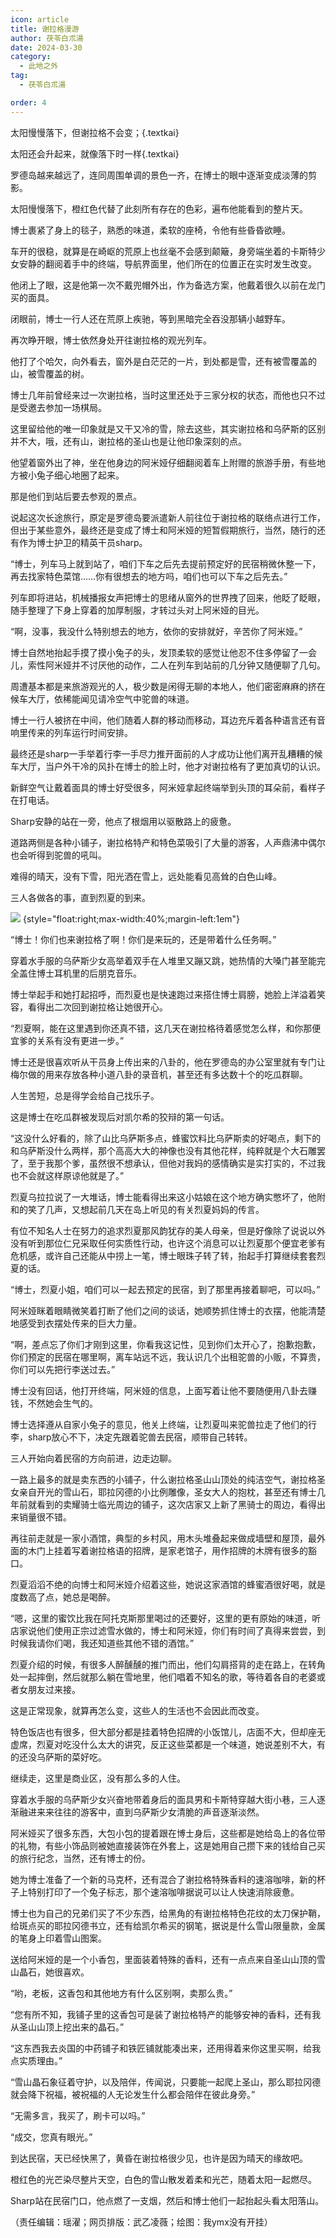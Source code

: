 ```yaml
---
icon: article
title: 谢拉格漫游
author: 茯苓白朮湯
date: 2024-03-30
category:
  - 此地之外
tag:
  - 茯苓白朮湯

order: 4
---
```


太阳慢慢落下，但谢拉格不会变；{.textkai}

太阳还会升起来，就像落下时一样{.textkai}

<!-- more -->

罗德岛越来越远了，连同周围单调的景色一齐，在博士的眼中逐渐变成淡薄的剪影。

太阳慢慢落下，橙红色代替了此刻所有存在的色彩，遍布他能看到的整片天。

博士裹紧了身上的毯子，熟悉的味道，柔软的座椅，令他有些昏昏欲睡。

车开的很稳，就算是在崎岖的荒原上也丝毫不会感到颠簸，身旁端坐着的卡斯特少女安静的翻阅着手中的终端，导航界面里，他们所在的位置正在实时发生改变。

他闭上了眼，这是他第一次不戴兜帽外出，作为备选方案，他戴着很久以前在龙门买的面具。

闭眼前，博士一行人还在荒原上疾驰，等到黑暗完全吞没那辆小越野车。

再次睁开眼，博士依然身处开往谢拉格的观光列车。

他打了个哈欠，向外看去，窗外是白茫茫的一片，到处都是雪，还有被雪覆盖的山，被雪覆盖的树。

博士几年前曾经来过一次谢拉格，当时这里还处于三家分权的状态，而他也只不过是受邀去参加一场棋局。

这里留给他的唯一印象就是又干又冷的雪，除去这些，其实谢拉格和乌萨斯的区别并不大，哦，还有山，谢拉格的圣山也是让他印象深刻的点。

他望着窗外出了神，坐在他身边的阿米娅仔细翻阅着车上附赠的旅游手册，有些地方被小兔子细心地圈了起来。

那是他们到站后要去参观的景点。

说起这次长途旅行，原定是罗德岛要派遣新人前往位于谢拉格的联络点进行工作，但出于某些意外，最终还是变成了博士和阿米娅的短暂假期旅行，当然，随行的还有作为博士护卫的精英干员sharp。

“博士，列车马上就到站了，咱们下车之后先去提前预定好的民宿稍微休整一下，再去找家特色菜馆……你有很想去的地方吗，咱们也可以下车之后先去。”

列车即将进站，机械播报女声把博士的思绪从窗外的世界拽了回来，他眨了眨眼，随手整理了下身上穿着的加厚制服，才转过头对上阿米娅的目光。

“啊，没事，我没什么特别想去的地方，依你的安排就好，辛苦你了阿米娅。”

博士自然地抬起手摸了摸小兔子的头，发顶柔软的感觉让他忍不住多停留了一会儿，索性阿米娅并不讨厌他的动作，二人在列车到站前的几分钟又随便聊了几句。

周遭基本都是来旅游观光的人，极少数是闲得无聊的本地人，他们密密麻麻的挤在候车大厅，依稀能闻见请冷空气中驼兽的味道。

博士一行人被挤在中间，他们随着人群的移动而移动，耳边充斥着各种语言还有音响里传来的列车运行时间安排。

最终还是sharp一手举着行李一手尽力推开面前的人才成功让他们离开乱糟糟的候车大厅，当户外干冷的风扑在博士的脸上时，他才对谢拉格有了更加真切的认识。

新鲜空气让戴着面具的博士好受很多，阿米娅拿起终端举到头顶的耳朵前，看样子在打电话。

Sharp安静的站在一旁，他点了根烟用以驱散路上的疲惫。

道路两侧是各种小铺子，谢拉格特产和特色菜吸引了大量的游客，人声鼎沸中偶尔也会听得到驼兽的吼叫。

难得的晴天，没有下雪，阳光洒在雪上，远处能看见高耸的白色山峰。

三人各做各的事，直到烈夏的到来。

![](./res/illustration/文章配图（我ymx没有开挂）.webp) {style="float:right;max-width:40%;margin-left:1em"}

“博士！你们也来谢拉格了啊！你们是来玩的，还是带着什么任务啊。”

穿着水手服的乌萨斯少女高举着双手在人堆里又蹦又跳，她热情的大嗓门甚至能完全盖住博士耳机里的后朋克音乐。

博士举起手和她打起招呼，而烈夏也是快速跑过来搭住博士肩膀，她脸上洋溢着笑容，看得出二次回到谢拉格让她很开心。

“烈夏啊，能在这里遇到你还真不错，这几天在谢拉格待着感觉怎么样，和你那便宜爹的关系有没有更进一步。”

博士还是很喜欢听从干员身上传出来的八卦的，他在罗德岛的办公室里就有专门让梅尔做的用来存放各种小道八卦的录音机，甚至还有多达数十个的吃瓜群聊。

人生苦短，总是得学会给自己找乐子。

这是博士在吃瓜群被发现后对凯尔希的狡辩的第一句话。

“这没什么好看的，除了山比乌萨斯多点，蜂蜜饮料比乌萨斯卖的好喝点，剩下的和乌萨斯没什么两样，那个高高大大的神像也没有其他花样，纯粹就是个大石雕罢了，至于我那个爹，虽然很不想承认，但他对我妈的感情确实是实打实的，不过我也不会就这样原谅他就是了。”

烈夏乌拉拉说了一大堆话，博士能看得出来这小姑娘在这个地方确实憋坏了，他附和的笑了几声，又想起前几天在岛上听见的有关烈夏妈妈的传言。

有位不知名人士在努力的追求烈夏那风韵犹存的美人母亲，但是好像除了说说以外没有听到那位仁兄采取任何实质性行动，也许这个消息可以让烈夏那个便宜老爹有危机感，或许自己还能从中捞上一笔，博士眼珠子转了转，抬起手打算继续套套烈夏的话。

“博士，烈夏小姐，咱们可以一起去预定的民宿，到了那里再接着聊吧，可以吗。”

阿米娅眯着眼睛微笑着打断了他们之间的谈话，她顺势抓住博士的衣摆，他能清楚地感受到衣摆处传来的巨大力量。

“啊，差点忘了你们才刚到这里，你看我这记性，见到你们太开心了，抱歉抱歉，你们预定的民宿在哪里啊，离车站远不远，我认识几个出租驼兽的小贩，不算贵，你们可以先把行李送过去。”

博士没有回话，他打开终端，阿米娅的信息，上面写着让他不要随便用八卦去赚钱，不然她会生气的。

博士选择遵从自家小兔子的意见，他关上终端，让烈夏叫来驼兽拉走了他们的行李，sharp放心不下，决定先跟着驼兽去民宿，顺带自己转转。

三人开始向着民宿的方向前进，边走边聊。

一路上最多的就是卖东西的小铺子，什么谢拉格圣山山顶处的纯洁空气，谢拉格圣女亲自开光的雪山石，耶拉冈德的小比例雕像，圣女大人的抱枕，甚至还有博士几年前就看到的卖耀骑士临光周边的铺子，这次店家又上新了黑骑士的周边，看得出来销量很不错。

再往前走就是一家小酒馆，典型的乡村风，用木头堆叠起来做成墙壁和屋顶，最外面的木门上挂着写着谢拉格语的招牌，是家老馆子，用作招牌的木牌有很多的豁口。

烈夏滔滔不绝的向博士和阿米娅介绍着这些，她说这家酒馆的蜂蜜酒很好喝，就是度数高了点，她总是喝醉。

“嗯，这里的蜜饮比我在阿托克斯那里喝过的还要好，这里的更有原始的味道，听店家说他们使用正宗过滤雪水做的，博士和阿米娅，你们有时间了真得来尝尝，到时候我请你们喝，我还知道些其他不错的酒馆。”

烈夏介绍的时候，有很多人醉醺醺的推门而出，他们勾肩搭背的走在路上，在转角处一起摔倒，然后就那么躺在雪地里，他们唱着不知名的歌，等待着各自的老婆或者女朋友过来接。

这是正常现象，就算再怎么变，这些人的生活也不会因此而改变。

特色饭店也有很多，但大部分都是挂着特色招牌的小饭馆儿，店面不大，但却座无虚席，烈夏对吃没什么太大的讲究，反正这些菜都是一个味道，她说差别不大，有的还没乌萨斯的菜好吃。

继续走，这里是商业区，没有那么多的人住。

穿着水手服的乌萨斯少女兴奋地带着身后的面具男和卡斯特穿越大街小巷，三人逐渐融进来来往往的游客中，直到乌萨斯少女清脆的声音逐渐淡然。

阿米娅买了很多东西，大包小包的提着跟在博士身后，这些都是她给岛上的各位带的礼物，有些小饰品则被她直接装饰在外套上，这是她用自己攒下来的钱给自己买的旅行纪念，当然，还有博士的份。

她为博士准备了一个新的马克杯，还有混合了谢拉格特殊香料的速溶咖啡，新的杯子上特别打印了一个兔子标志，那个速溶咖啡据说可以让人快速消除疲惫。

博士也为自己的兄弟们买了不少东西，给黑角的有谢拉格特色花纹的太刀保护鞘，给斑点买的耶拉冈德书立，还有给凯尔希买的钢笔，据说是什么雪山限量款，金属的笔身上印着雪山图案。

送给阿米娅的是一个小香包，里面装着特殊的香料，还有一点点来自圣山山顶的雪山晶石，她很喜欢。

“哟，老板，这香包和其他地方有什么区别啊，卖那么贵。”

“您有所不知，我铺子里的这香包可是装了谢拉格特产的能够安神的香料，还有我从圣山山顶上挖出来的晶石。”

“这东西我去炎国的中药铺子和铁匠铺就能凑出来，还用得着来你这里买啊，给我点实质理由。”

“雪山晶石象征着守护，以及陪伴，传闻说，只要能一起爬上圣山，那么耶拉冈德就会降下祝福，被祝福的人无论发生什么都会陪伴在彼此身旁。”

“无需多言，我买了，刷卡可以吗。”

“成交，您真有眼光。”

到达民宿，天已经快黑了，黄昏在谢拉格很少见，也许是因为晴天的缘故吧。

橙红色的光芒染尽整片天空，白色的雪山散发着柔和光芒，随着太阳一起燃尽。

Sharp站在民宿门口，他点燃了一支烟，然后和博士他们一起抬起头看太阳落山。<eod />

（责任编辑：瑶濯；网页排版：武乙凌薇；绘图：我ymx没有开挂）

<FakeAds />